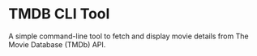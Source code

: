 # TMDB CLI Tool

A simple command-line tool to fetch and display movie details from The Movie Database (TMDb) API.

